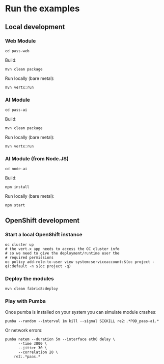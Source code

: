 # Run the examples

## Local development

### Web Module

```
cd pass-web
```

Build:

```
mvn clean package
```

Run locally (bare metal):

```
mvn vertx:run
```

### AI Module

```
cd pass-ai
```

Build:

```
mvn clean package
```

Run locally (bare metal):

```
mvn vertx:run
```

### AI Module (from Node.JS)

```
cd node-ai
```

Build:

```
npm install
```

Run locally (bare metal):

```
npm start
```

## OpenShift development

### Start a local OpenShift instance

```
oc cluster up
# the vert.x app needs to access the OC cluster info
# so we need to give the deployment/runtime user the
# required permissions
oc policy add-role-to-user view system:serviceaccount:$(oc project -q):default -n $(oc project -q)
```

### Deploy the modules

```
mvn clean fabric8:deploy
```

### Play with Pumba

Once pumba is installed on your system you can simulate module crashes:

```
pumba --random --interval 1m kill --signal SIGKILL re2:.*POD_paas-ai.*
```

Or network errors:

```
pumba netem --duration 5m --interface eth0 delay \
      --time 3000 \
      --jitter 30 \
      --correlation 20 \
    re2:.*paas.*
```
